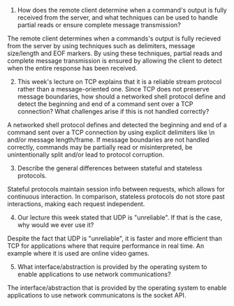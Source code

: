 1. How does the remote client determine when a command's output is fully received from the server, and what techniques can be used to handle partial reads or ensure complete message transmission?

The remote client determines when a commands's output is fully recieved from the server by using techniques such as delimiters, message size/length and EOF markers. By using these techniques, partial reads and complete message transmission is ensured by allowing the client to detect when the entire response has been received.

2. This week's lecture on TCP explains that it is a reliable stream protocol rather than a message-oriented one. Since TCP does not preserve message boundaries, how should a networked shell protocol define and detect the beginning and end of a command sent over a TCP connection? What challenges arise if this is not handled correctly?

A networked shell protocol defines and detected the beginning and end of a command sent over a TCP connection by using explicit delimiters like \n and/or message length/frame. If message boundaries are not handled correctly, commands may be partially read or misinterpreted, be unintentionally split and/or lead to protocol corruption.

3. Describe the general differences between stateful and stateless protocols.

Stateful protocols maintain session info between requests, which allows for continuous interaction. In comparison, stateless protocols do not store past interactions, making each request independent.

4. Our lecture this week stated that UDP is "unreliable". If that is the case, why would we ever use it?

Despite the fact that UDP is "unreliable", it is faster and more efficient than TCP for applications where that require performance in real time. An example where it is used are online video games.

5. What interface/abstraction is provided by the operating system to enable applications to use network communications?

The interface/abstraction that is provided by the operating system to enable applications to use network communicatons is the socket API.